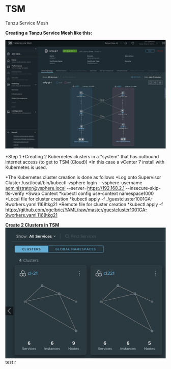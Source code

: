 # TSM
Tanzu Service Mesh

**Creating a Tanzu Service Mesh like this:**

![GitHub](GlobalNameSpace.png)

*Step 1
*Creating 2 Kubernetes clusters in a "system" that has outbound internet access (to get to TSM (Cloud))
*In this case a vCenter 7 install with Kubernetes is used.

*The Kubernetes cluster creation is done as follows 
  *Log onto Supervisor Cluster
    /usr/local/bin/kubectl-vsphere login --vsphere-username administrator@vsphere.local --server=https://192.168.2.1 --insecure-skip-tls-verify
  *Swap Context
    *kubectl config use-context namespace1000
  *Local file for cluster creation
    *kubectl apply -f ./guestcluster1001GA-9workers.yaml.1168tkg21
  *Remote file for cluster creation
    *kubectl apply -f https://github.com/ogelbric/YAML/raw/master/guestcluster1001GA-9workers.yaml.1168tkg21
    
**Create 2 Clusters in TSM**
![GitHub](2clusters.png)
test r


